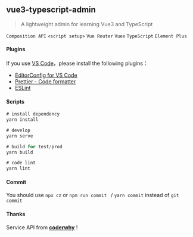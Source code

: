 ## vue3-typescript-admin

> A lightweight admin for learning Vue3 and TypeScript 

`Composition API` `<script setup>` `Vue Router` `Vuex` `TypeScript` `Element Plus`

#### Plugins

If you use [VS Code](https://code.visualstudio.com/)，please install the following plugins：
- [EditorConfig for VS Code](https://marketplace.visualstudio.com/items?itemName=EditorConfig.EditorConfig)
- [Prettier - Code formatter](https://marketplace.visualstudio.com/items?itemName=esbenp.prettier-vscode)
- [ESLint](https://marketplace.visualstudio.com/items?itemName=dbaeumer.vscode-eslint)

#### Scripts

````js
# install dependency
yarn install

# develop
yarn serve

# build for test/prod
yarn build

# code lint
yarn lint
````

#### Commit

You should use `npx cz` or `npm run commit ` /  `yarn commit` instead of `git commit`

#### Thanks

Service API from [**coderwhy**](https://github.com/coderwhy) !
